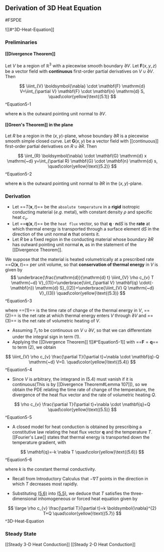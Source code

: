 ## Derivation of 3D Heat Equation
#FSPDE 

![[#^3D-Heat-Equation]]

### Preliminaries
#### [[Divergence Theorem]]
Let $V$ be a region of $\mathbb{R}^{3}$ with a piecewise smooth boundary $\partial V .$ Let $\mathbf{F}(x, y, z)$ be a vector field with **continuous** first-order partial derivatives on $V \cup \partial V$. Then

$$
\iiint_{V} \boldsymbol{\nabla} \cdot \mathbf{F} \mathrm{d} V=\iint_{\partial V} \mathbf{F} \cdot \mathbf{n} \mathrm{d} S,
\quad\color{yellow}\text{(5.1)}
$$
^Equation5-1

where $\mathbf{n}$ is the outward pointing unit normal to $\partial V$.

#### [[Green's Theorem]] in the plane
Let $R$ be a region in the $(x, y)$-plane, whose boundary $\partial R$ is a piecewise smooth simple closed curve. Let $\mathbf{G}(x, y)$ be a vector field with [[continuous]] first-order partial derivatives on $R \cup \partial R$. Then

$$
\iint_{R} \boldsymbol{\nabla} \cdot \mathbf{G} \mathrm{d} x \mathrm{~d} y=\int_{\partial R} \mathbf{G} \cdot \mathbf{n} \mathrm{d} s,
\quad\color{yellow}\text{(5.2)}
$$
^Equation5-2

where $\mathbf{n}$ is the outward pointing unit normal to $\partial R$ in the $(x, y)$-plane.

### Derivation
- Let ==$T(\mathbf{x}, t)$== be the `absolute temperature` in a **rigid** isotropic conducting material $(e . g .$ metal), with constant density $\rho$ and specific heat $c_{v}$.
- Let ==$\mathbf{q}(\mathbf{x}, t)$== be the `heat flux` vector, so that $\mathbf{q} \cdot \mathbf{n} \mathrm{d} S$ is the **rate** at which thermal energy is transported through a surface element $\mathrm{d} S$ in the direction of the unit normal $\mathbf{n}$ that orients it.
- Let $R$ be a fixed region in the conducting material whose boundary $\partial R$ has outward pointing unit normal $\mathbf{n}$, as in the statement of the [[Divergence Theorem]].

We suppose that the material is heated volumetrically at a prescribed rate ==$Q(\mathbf{x}, t)$== per unit volume, so that **conservation of thermal energy** in $V$ is given by
$$
\underbrace{\frac{\mathrm{d}}{\mathrm{d} t} \iiint_{V} \rho c_{v} T \mathrm{~d} V}_{(1)}=\underbrace{\iint_{\partial V} \mathbf{q} \cdot(-\mathbf{n}) \mathrm{d} S}_{(2)}+\underbrace{\iiint_{V} Q \mathrm{~d} V}_{(3)}
\quad\color{yellow}\text{(5.3)}
$$
^Equation5-3

where ==(1)== is the time rate of change of the thermal energy in $V$, ==(2)== is the net rate at which thermal energy enters $V$ through $\partial V$ and ==(3)== is the net rate of volumetric heating of $V$.
- Assuming $T_{t}$ to be continuous on $V \cup \partial V$, so that we can differentiate under the integral sign in term (1).
- Applying the [[Divergence Theorem]] ![[#^Equation5-1]] with ==$\mathbf{F}=\mathbf{q}$== to term (2), we obtain

$$
\iiint_{V} \rho c_{v} \frac{\partial T}{\partial t}+\nabla \cdot \mathbf{q}-Q \mathrm{~d} V=0.
\quad\color{yellow}\text{(5.4)}
$$
^Equation5-4

- Since $V$ is arbitrary, the integrand in (5.4) must vanish if it is continuous(This is by [[Divergence Theorem#Lemma 107]]), so we obtain the PDE relating the time rate of change of the temperature, the divergence of the heat flux vector and the rate of volumetric heating $Q$.

$$
\rho c_{v} \frac{\partial T}{\partial t}+\nabla \cdot \mathbf{q}=Q
\quad\color{yellow}\text{(5.5)}
$$
^Equation5-5

- A closed model for heat conduction is obtained by prescribing a constitutive law relating the heat flux vector $\mathbf{q}$ and the temperature $T$. [[Fourier's Law]] states that thermal energy is transported down the temperature gradient, with

$$
\mathbf{q}=-k \nabla T
\quad\color{yellow}\text{(5.6)}
$$
^Equation5-6

where $k$ is the constant thermal conductivity.
- Recall from Introductory Calculus that $-\nabla T$ points in the direction in which $T$ decreases most rapidly.

- Substituting [(5.6)](#^Equation5-6) into [(5.5)](#^Equation5-5), we deduce that $T$ satisfies the three-dimensional inhomogeneous or forced heat equation given by

$$
\large
\rho c_{v} \frac{\partial T}{\partial t}=k \boldsymbol{\nabla}^{2} T+Q
\quad\color{yellow}\text{(5.7)}
$$
^3D-Heat-Equation

### Steady State
[[Steady 3-D Heat Conduction]]
[[Steady 2-D Heat Conduction]]